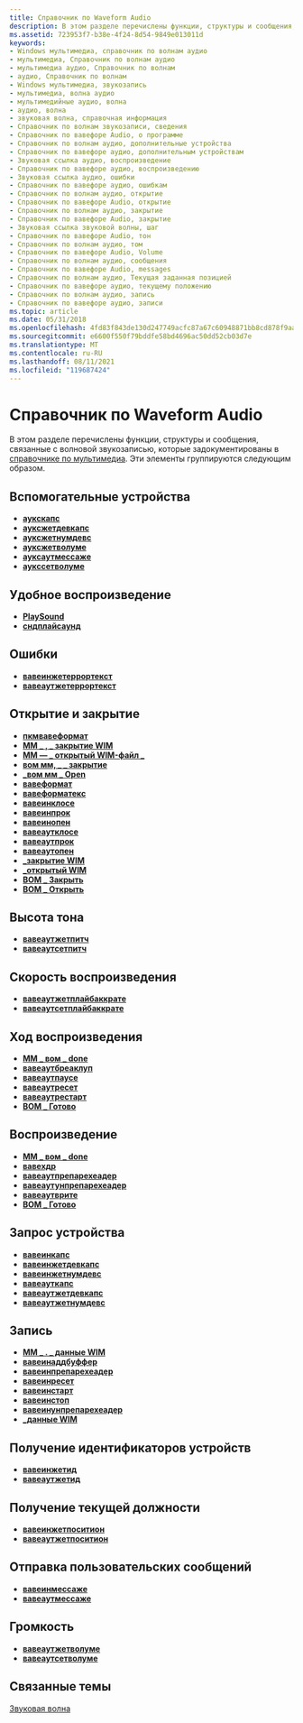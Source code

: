 ```yaml
---
title: Справочник по Waveform Audio
description: В этом разделе перечислены функции, структуры и сообщения, связанные с волновой звукозаписью, которые задокументированы в справочнике по мультимедиа. Эти элементы группируются следующим образом.
ms.assetid: 723953f7-b38e-4f24-8d54-9849e013011d
keywords:
- Windows мультимедиа, справочник по волнам аудио
- мультимедиа, Справочник по волнам аудио
- мультимедиа аудио, Справочник по волнам
- аудио, Справочник по волнам
- Windows мультимедиа, звукозапись
- мультимедиа, волна аудио
- мультимедийные аудио, волна
- аудио, волна
- звуковая волна, справочная информация
- Справочник по волнам звукозаписи, сведения
- Справочник по вавефоре Audio, о программе
- Справочник по волнам аудио, дополнительные устройства
- Справочник по вавефоре аудио, дополнительным устройствам
- Звуковая ссылка аудио, воспроизведение
- Справочник по вавефоре аудио, воспроизведению
- Звуковая ссылка аудио, ошибки
- Справочник по вавефоре аудио, ошибкам
- Справочник по волнам аудио, открытие
- Справочник по вавефоре Audio, открытие
- Справочник по волнам аудио, закрытие
- Справочник по вавефоре Audio, закрытие
- Звуковая ссылка звуковой волны, шаг
- Справочник по вавефоре Audio, тон
- Справочник по волнам аудио, том
- Справочник по вавефоре Audio, Volume
- Справочник по волнам аудио, сообщения
- Справочник по вавефоре Audio, messages
- Справочник по волнам аудио, Текущая заданная позицией
- Справочник по вавефоре аудио, текущему положению
- Справочник по волнам аудио, запись
- Справочник по вавефоре аудио, записи
ms.topic: article
ms.date: 05/31/2018
ms.openlocfilehash: 4fd83f843de130d247749acfc87a67c60948871bb8cd878f9aa180fcd385fb13
ms.sourcegitcommit: e6600f550f79bddfe58bd4696ac50dd52cb03d7e
ms.translationtype: MT
ms.contentlocale: ru-RU
ms.lasthandoff: 08/11/2021
ms.locfileid: "119687424"
---
```

# <a name="waveform-audio-reference"></a>Справочник по Waveform Audio

В этом разделе перечислены функции, структуры и сообщения, связанные с волновой звукозаписью, которые задокументированы в [справочнике по мультимедиа](multimedia-reference.md). Эти элементы группируются следующим образом.

## <a name="auxiliary-devices"></a>Вспомогательные устройства

-   [**аукскапс**](/windows/win32/api/mmeapi/ns-mmeapi-auxcaps)
-   [**ауксжетдевкапс**](/windows/win32/api/mmeapi/nf-mmeapi-auxgetdevcaps)
-   [**ауксжетнумдевс**](/windows/win32/api/mmeapi/nf-mmeapi-auxgetnumdevs)
-   [**ауксжетволуме**](/windows/win32/api/mmeapi/nf-mmeapi-auxgetvolume)
-   [**ауксаутмессаже**](/windows/win32/api/mmeapi/nf-mmeapi-auxoutmessage)
-   [**аукссетволуме**](/windows/win32/api/mmeapi/nf-mmeapi-auxsetvolume)

## <a name="easy-playback"></a>Удобное воспроизведение

-   [**PlaySound**](/previous-versions//dd743680(v=vs.85))
-   [**сндплайсаунд**](/previous-versions//dd798676(v=vs.85))

## <a name="errors"></a>Ошибки

-   [**вавеинжетеррортекст**](/windows/win32/api/mmeapi/nf-mmeapi-waveingeterrortext)
-   [**вавеаутжетеррортекст**](/windows/win32/api/mmeapi/nf-mmeapi-waveoutgeterrortext)

## <a name="opening-and-closing"></a>Открытие и закрытие

-   [**пкмвавеформат**](/windows/win32/api/mmreg/ns-mmreg-pcmwaveformat)
-   [**MM \_ , \_ закрытие WIM**](mm-wim-close.md)
-   [**ММ — \_ открытый WIM-файл \_**](mm-wim-open.md)
-   [**вом мм, \_ \_ закрытие**](mm-wom-close.md)
-   [**\_вом мм \_ Open**](mm-wom-open.md)
-   [**вавеформат**](/windows/win32/api/mmreg/ns-mmreg-waveformat)
-   [**вавеформатекс**](/windows/win32/api/mmeapi/ns-mmeapi-waveformatex)
-   [**вавеинклосе**](/windows/win32/api/mmeapi/nf-mmeapi-waveinclose)
-   [**вавеинпрок**](/previous-versions//dd743849(v=vs.85))
-   [**вавеинопен**](/windows/win32/api/mmeapi/nf-mmeapi-waveinopen)
-   [**вавеаутклосе**](/windows/win32/api/mmeapi/nf-mmeapi-waveoutclose)
-   [**вавеаутпрок**](/previous-versions//dd743869(v=vs.85))
-   [**вавеаутопен**](/windows/win32/api/mmeapi/nf-mmeapi-waveoutopen)
-   [**\_закрытие WIM**](wim-close.md)
-   [**\_открытый WIM**](wim-open.md)
-   [**ВОМ \_ Закрыть**](wom-close.md)
-   [**ВОМ \_ Открыть**](wom-open.md)

## <a name="pitch"></a>Высота тона

-   [**вавеаутжетпитч**](/windows/win32/api/mmeapi/nf-mmeapi-waveoutgetpitch)
-   [**вавеаутсетпитч**](/windows/win32/api/mmeapi/nf-mmeapi-waveoutsetpitch)

## <a name="playback-rate"></a>Скорость воспроизведения

-   [**вавеаутжетплайбаккрате**](/windows/win32/api/mmeapi/nf-mmeapi-waveoutgetplaybackrate)
-   [**вавеаутсетплайбаккрате**](/windows/win32/api/mmeapi/nf-mmeapi-waveoutsetplaybackrate)

## <a name="playback-progress"></a>Ход воспроизведения

-   [**MM \_ вом \_ done**](mm-wom-done.md)
-   [**вавеаутбреаклуп**](/windows/win32/api/mmeapi/nf-mmeapi-waveoutbreakloop)
-   [**вавеаутпаусе**](/windows/win32/api/mmeapi/nf-mmeapi-waveoutpause)
-   [**вавеаутресет**](/windows/win32/api/mmeapi/nf-mmeapi-waveoutreset)
-   [**вавеаутрестарт**](/windows/win32/api/mmeapi/nf-mmeapi-waveoutrestart)
-   [**ВОМ \_ Готово**](wom-done.md)

## <a name="playing"></a>Воспроизведение

-   [**MM \_ вом \_ done**](mm-wom-done.md)
-   [**вавехдр**](/windows/win32/api/mmeapi/ns-mmeapi-wavehdr)
-   [**вавеаутпрепарехеадер**](/windows/win32/api/mmeapi/nf-mmeapi-waveoutprepareheader)
-   [**вавеаутунпрепарехеадер**](/windows/win32/api/mmeapi/nf-mmeapi-waveoutunprepareheader)
-   [**вавеаутврите**](/windows/win32/api/mmeapi/nf-mmeapi-waveoutwrite)
-   [**ВОМ \_ Готово**](wom-done.md)

## <a name="querying-a-device"></a>Запрос устройства

-   [**вавеинкапс**](/windows/win32/api/mmeapi/ns-mmeapi-waveincaps)
-   [**вавеинжетдевкапс**](/windows/win32/api/mmeapi/nf-mmeapi-waveingetdevcaps)
-   [**вавеинжетнумдевс**](/windows/win32/api/mmeapi/nf-mmeapi-waveingetnumdevs)
-   [**вавеауткапс**](/windows/win32/api/mmeapi/ns-mmeapi-waveoutcaps)
-   [**вавеаутжетдевкапс**](/windows/win32/api/mmeapi/nf-mmeapi-waveoutgetdevcaps)
-   [**вавеаутжетнумдевс**](/windows/win32/api/mmeapi/nf-mmeapi-waveoutgetnumdevs)

## <a name="recording"></a>Запись

-   [**MM \_ . \_ данные WIM**](mm-wim-data.md)
-   [**вавеинаддбуффер**](/windows/win32/api/mmeapi/nf-mmeapi-waveinaddbuffer)
-   [**вавеинпрепарехеадер**](/windows/win32/api/mmeapi/nf-mmeapi-waveinprepareheader)
-   [**вавеинресет**](/windows/win32/api/mmeapi/nf-mmeapi-waveinreset)
-   [**вавеинстарт**](/windows/win32/api/mmeapi/nf-mmeapi-waveinstart)
-   [**вавеинстоп**](/windows/win32/api/mmeapi/nf-mmeapi-waveinstop)
-   [**вавеинунпрепарехеадер**](/windows/win32/api/mmeapi/nf-mmeapi-waveinunprepareheader)
-   [**\_данные WIM**](wim-data.md)

## <a name="retrieving-device-identifiers"></a>Получение идентификаторов устройств

-   [**вавеинжетид**](/windows/win32/api/mmeapi/nf-mmeapi-waveingetid)
-   [**вавеаутжетид**](/windows/win32/api/mmeapi/nf-mmeapi-waveoutgetid)

## <a name="retrieving-the-current-position"></a>Получение текущей должности

-   [**вавеинжетпоситион**](/windows/win32/api/mmeapi/nf-mmeapi-waveingetposition)
-   [**вавеаутжетпоситион**](/windows/win32/api/mmeapi/nf-mmeapi-waveoutgetposition)

## <a name="sending-custom-messages"></a>Отправка пользовательских сообщений

-   [**вавеинмессаже**](/windows/win32/api/mmeapi/nf-mmeapi-waveinmessage)
-   [**вавеаутмессаже**](/windows/win32/api/mmeapi/nf-mmeapi-waveoutmessage)

## <a name="volume"></a>Громкость

-   [**вавеаутжетволуме**](/windows/win32/api/mmeapi/nf-mmeapi-waveoutgetvolume)
-   [**вавеаутсетволуме**](/windows/win32/api/mmeapi/nf-mmeapi-waveoutsetvolume)

## <a name="related-topics"></a>Связанные темы

<dl> <dt>

[Звуковая волна](waveform-audio.md)
</dt> </dl>

 

 
